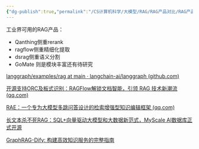 ```yaml
---
{"dg-publish":true,"permalink":"/CS计算机科学/大模型/RAG/RAG产品对比/RAG产品对比/","noteIcon":"","created":"2024-11-21T15:02:09.845+08:00","updated":"2025-01-10T19:31:21.000+08:00"}
---
```



工业界可用的RAG产品：

- Qanthing侧重rerank
- ragflow侧重精细化提取
- dsrag侧重语义分割
- GoMate 则是模块丰富还有待研究

[langgraph/examples/rag at main · langchain-ai/langgraph (github.com)](https://github.com/langchain-ai/langgraph/tree/main/examples/rag)

[开源支持ORC及板式识别：RAGFlow解锁文档智能，引领 RAG 技术新潮流 (qq.com)](https://mp.weixin.qq.com/s/R6O72a-bE4hVapoMzWDZcA)

[RAE：一个专为大模型多跳问答设计的检索增强型知识编辑框架 (qq.com)](https://mp.weixin.qq.com/s/R0N8yexAlXetFyCS-W2dvg)

[长文本杀不死RAG：SQL+向量驱动大模型和大数据新范式，MyScale AI数据库正式开源](https://mp.weixin.qq.com/s/JvyKnEbdOSb1fTwhiQTO5A)

[GraphRAG-Dify: 构建高效知识服务的完整指南 ](https://mp.weixin.qq.com/s/r-LACWMrkkkyIQffJVBbZQ)